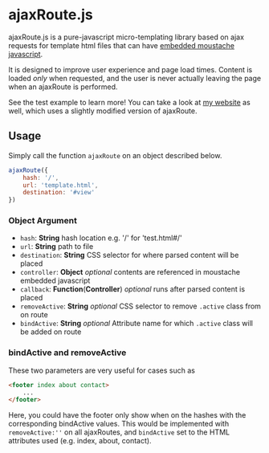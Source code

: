 # ajaxRoute.js

ajaxRoute.js is a pure-javascript micro-templating library based on ajax requests for template html files that can have [embedded moustache javascript](http://github.com/lukedmor/jstemplate).

It is designed to improve user experience and page load times. Content is loaded _only_ when requested, and the user is never actually leaving the page when an ajaxRoute is performed.

See the test example to learn more! You can take a look at [my website](http://lucasmorales.co) as well, which uses a slightly modified version of ajaxRoute.

## Usage

Simply call the function `ajaxRoute` on an object described below.

```Javascript
ajaxRoute({
	hash: '/',
	url: 'template.html',
	destination: '#view'
})
```

### Object Argument

+ `hash`: __String__ hash location e.g. '/' for 'test.html#/'
+ `url`: __String__ path to file
+ `destination`: __String__ CSS selector for where parsed content will be placed
+ `controller`: __Object__ _optional_ contents are referenced in moustache embedded javascript
+ `callback`: __Function__(__Controller__) _optional_ runs after parsed content is placed
+ `removeActive`: __String__ _optional_ CSS selector to remove `.active` class from on route
+ `bindActive`: __String__ _optional_ Attribute name for which `.active` class will be added on route

### bindActive and removeActive

These two parameters are very useful for cases such as

```HTML
<footer index about contact>
	...
</footer>
```

Here, you could have the footer only show when on the hashes with the corresponding bindActive values. This would be implemented with `removeActive:''` on all ajaxRoutes, and `bindActive` set to the HTML attributes used (e.g. index, about, contact).